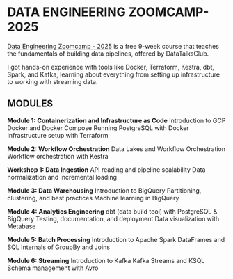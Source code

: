 # DATA ENGINEERING ZOOMCAMP-2025

[Data Engineering Zoomcamp - 2025](https://github.com/DataTalksClub/data-engineering-zoomcamp) is a free 9-week course that teaches the fundamentals of building data pipelines, offered by DataTalksClub. 

I got hands-on experience with tools like Docker, Terraform, Kestra, dbt, Spark, and Kafka, learning about everything from setting up infrastructure to working with streaming data.

## MODULES

**Module 1: Containerization and Infrastructure as Code**
    Introduction to GCP
    Docker and Docker Compose
    Running PostgreSQL with Docker
    Infrastructure setup with Terraform

**Module 2: Workflow Orchestration**
    Data Lakes and Workflow Orchestration
    Workflow orchestration with Kestra

**Workshop 1: Data Ingestion**
    API reading and pipeline scalability
    Data normalization and incremental loading

**Module 3: Data Warehousing**
    Introduction to BigQuery
    Partitioning, clustering, and best practices
    Machine learning in BigQuery

**Module 4: Analytics Engineering**
    dbt (data build tool) with PostgreSQL & BigQuery
    Testing, documentation, and deployment
    Data visualization with Metabase

**Module 5: Batch Processing**
    Introduction to Apache Spark
    DataFrames and SQL
    Internals of GroupBy and Joins

**Module 6: Streaming**
    Introduction to Kafka
    Kafka Streams and KSQL
    Schema management with Avro